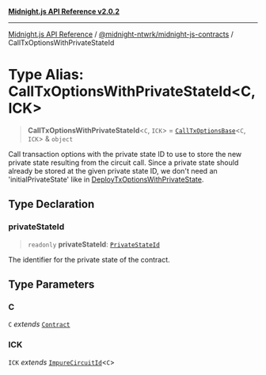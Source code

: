 [**Midnight.js API Reference v2.0.2**](../../../README.md)

***

[Midnight.js API Reference](../../../packages.md) / [@midnight-ntwrk/midnight-js-contracts](../README.md) / CallTxOptionsWithPrivateStateId

# Type Alias: CallTxOptionsWithPrivateStateId\<C, ICK\>

> **CallTxOptionsWithPrivateStateId**\<`C`, `ICK`\> = [`CallTxOptionsBase`](CallTxOptionsBase.md)\<`C`, `ICK`\> & `object`

Call transaction options with the private state ID to use to store the new private
state resulting from the circuit call. Since a private state should already be
stored at the given private state ID, we don't need an 'initialPrivateState' like
in [DeployTxOptionsWithPrivateState](DeployTxOptionsWithPrivateState.md).

## Type Declaration

### privateStateId

> `readonly` **privateStateId**: [`PrivateStateId`](../../midnight-js-types/type-aliases/PrivateStateId.md)

The identifier for the private state of the contract.

## Type Parameters

### C

`C` *extends* [`Contract`](../../midnight-js-types/interfaces/Contract.md)

### ICK

`ICK` *extends* [`ImpureCircuitId`](../../midnight-js-types/type-aliases/ImpureCircuitId.md)\<`C`\>
